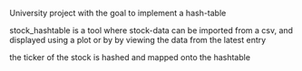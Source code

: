 University project with the goal to implement a hash-table

stock_hashtable is a tool where stock-data can be imported from a csv, and displayed using a plot or by by viewing the data from the latest entry

the ticker of the stock is hashed and mapped onto the hashtable
